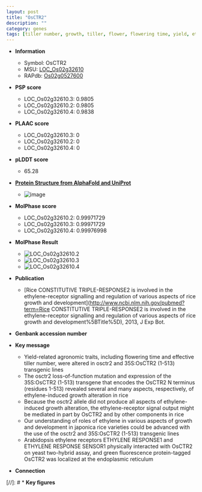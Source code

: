 ```yaml
---
layout: post
title: "OsCTR2"
description: ""
category: genes
tags: [tiller number, growth, tiller, flower, flowering time, yield, ethylene]
---
```


* **Information**  
    + Symbol: OsCTR2  
    + MSU: [LOC_Os02g32610](http://rice.plantbiology.msu.edu/cgi-bin/ORF_infopage.cgi?orf=LOC_Os02g32610)  
    + RAPdb: [Os02g0527600](http://rapdb.dna.affrc.go.jp/viewer/gbrowse_details/irgsp1?name=Os02g0527600)  

* **PSP score**  
    + LOC_Os02g32610.3: 0.9805 
    + LOC_Os02g32610.2: 0.9805 
    + LOC_Os02g32610.4: 0.9838 

* **PLAAC score**  
    + LOC_Os02g32610.3: 0 
    + LOC_Os02g32610.2: 0 
    + LOC_Os02g32610.4: 0 

* **pLDDT score**
    + 65.28

* **[Protein Structure from AlphaFold and UniProt](https://www.uniprot.org/uniprotkb/A0A0P0VJX9/entry#structure)**
    + ![image](https://ricepsp.github.io/images/A/AF-A0A0P0VJX9-F1.png)

* **MolPhase score**
    + LOC_Os02g32610.2: 0.99971729
    + LOC_Os02g32610.3: 0.99971729
    + LOC_Os02g32610.4: 0.99976998

* **MolPhase Result**
    + ![LOC_Os02g32610.2](https://304243504.github.io/Pictures/LOC_Os02g/LOC_Os02g32610.2.png)
    + ![LOC_Os02g32610.3](https://304243504.github.io/Pictures/LOC_Os02g/LOC_Os02g32610.3.png)
    + ![LOC_Os02g32610.4](https://304243504.github.io/Pictures/LOC_Os02g/LOC_Os02g32610.4.png)

* **Publication**  
    + [Rice CONSTITUTIVE TRIPLE-RESPONSE2 is involved in the ethylene-receptor signalling and regulation of various aspects of rice growth and development](http://www.ncbi.nlm.nih.gov/pubmed?term=Rice CONSTITUTIVE TRIPLE-RESPONSE2 is involved in the ethylene-receptor signalling and regulation of various aspects of rice growth and development%5BTitle%5D), 2013, J Exp Bot.

* **Genbank accession number**  

* **Key message**  
    + Yield-related agronomic traits, including flowering time and effective tiller number, were altered in osctr2 and 35S:OsCTR2 (1-513) transgenic lines
    + The osctr2 loss-of-function mutation and expression of the 35S:OsCTR2 (1-513) transgene that encodes the OsCTR2 N terminus (residues 1-513) revealed several and many aspects, respectively, of ethylene-induced growth alteration in rice
    + Because the osctr2 allele did not produce all aspects of ethylene-induced growth alteration, the ethylene-receptor signal output might be mediated in part by OsCTR2 and by other components in rice
    + Our understanding of roles of ethylene in various aspects of growth and development in japonica rice varieties could be advanced with the use of the osctr2 and 35S:OsCTR2 (1-513) transgenic lines
    + Arabidopsis ethylene receptors ETHYLENE RESPONSE1 and ETHYLENE RESPONSE SENSOR1 physically interacted with OsCTR2 on yeast two-hybrid assay, and green fluorescence protein-tagged OsCTR2 was localized at the endoplasmic reticulum

* **Connection**  

[//]: # * **Key figures**  


